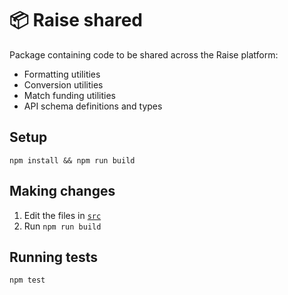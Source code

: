 # 📦 Raise shared

Package containing code to be shared across the Raise platform:

- Formatting utilities
- Conversion utilities
- Match funding utilities
- API schema definitions and types

## Setup

`npm install && npm run build`

## Making changes

1. Edit the files in [`src`](./src)
2. Run `npm run build`

## Running tests

`npm test`
